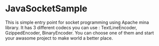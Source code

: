 # JavaSocketSample

This is simple entry point for socket programming using Apache mina library. It has 3 different codecs you can use : TextLineEncoder, GzippedEncoder, BinaryEncoder. You can choose one of them and start your awasome project to make world a better place.
